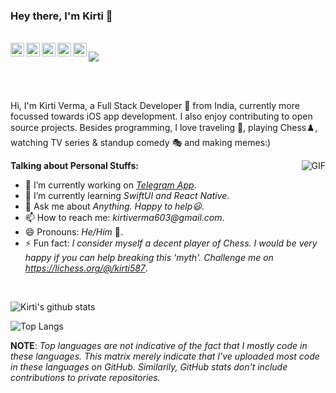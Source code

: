 ### Hey there, I'm Kirti 👋

<br/>

<a href="https://www.linkedin.com/in/kirti-verma-05aaa6149/">
  <img align="left" alt="Kirti's LinkedIN" width="22px" src="https://cdn.jsdelivr.net/npm/simple-icons@v3/icons/linkedin.svg" />
</a>
<a href="https://t.me/TheKirtiVerma">
  <img align="left" alt="Kirti's Telegram" width="22px" src="https://cdn.jsdelivr.net/npm/simple-icons@v3/icons/telegram.svg" />
</a>
<a href="https://leetcode.com/danglingp0inter1/">
  <img align="left" alt="Kirti's Leetcode" width="22px" src="https://cdn.jsdelivr.net/npm/simple-icons@v3/icons/leetcode.svg" />
</a>
<a href="https://www.hackerrank.com/danglingP0inter">
  <img align="left" alt="Kirti's Leetcode" width="22px" src="https://cdn.jsdelivr.net/npm/simple-icons@3.4.1/icons/hackerrank.svg" />
</a>
<a href="https://www.facebook.com/kirti.verma.3785/">
  <img align="left" alt="Kirti's Lichess" width="22px" src="https://cdn.jsdelivr.net/npm/simple-icons@3.4.1/icons/facebook.svg" />
</a>

![](https://komarev.com/ghpvc/?username=danglingP0inter)

<br/>
<br/>

Hi, I'm Kirti Verma, a Full Stack Developer 🚀 from India, currently more focussed towards iOS app development. I also enjoy contributing to open source projects. Besides programming, I love traveling 🌄, playing Chess♟️, watching TV series & standup comedy 🎭 and making memes:)

  <img align="right" alt="GIF" src="https://media.giphy.com/media/836HiJc7pgzy8iNXCn/giphy.gif" />

**Talking about Personal Stuffs:**

- 🔭 I’m currently working on _[Telegram App](https://github.com/danglingP0inter/Telegram-iOS)_.
- 🌱 I’m currently learning _SwiftUI and React Native_.
- 💬 Ask me about _Anything. Happy to help😃_.
- 📫 How to reach me: _kirtiverma603@gmail.com_.
- 😄 Pronouns: _He/Him_ 🤗.
- ⚡ Fun fact: _I consider myself a decent player of Chess. I would be very happy if you can help breaking this 'myth'. Challenge me on https://lichess.org/@/kirti587_.

<br/>

![Kirti's github stats](https://github-readme-stats.vercel.app/api?username=danglingP0inter&count_private=true&show_icons=true&theme=radical)

![Top Langs](https://github-readme-stats.vercel.app/api/top-langs/?username=danglingP0inter&layout=compact&theme=radical)

**NOTE**: _Top languages are not indicative of the fact that I mostly code in these languages. This matrix merely indicate that I've uploaded most code in these languages on GitHub. Similarily, GitHub stats don't include contributions to private repositories._
